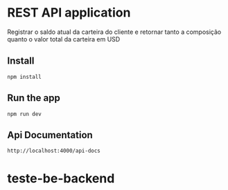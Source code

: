 # REST API application

Registrar o saldo atual da carteira do cliente e retornar tanto a composição quanto o valor total da carteira em USD

## Install

    npm install

## Run the app

    npm run dev

## Api Documentation

    http://localhost:4000/api-docs
# teste-be-backend
